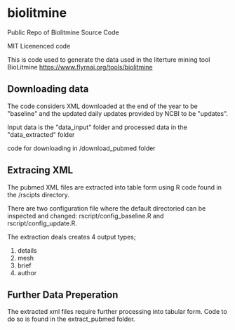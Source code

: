 # biolitmine
Public Repo of Biolitmine Source Code

MIT Licenenced code

This is code used to generate the data used in the literture mining tool BioLitmine
https://www.flyrnai.org/tools/biolitmine

## Downloading data

The code considers XML downloaded at the end of the year to be "baseline"
and the updated daily updates provided by NCBI to be "updates".

Input data is the "data_input" folder and processed data in the "data_extracted" folder

code for downloading in /download_pubmed folder

## Extracing XML

The pubmed XML files are extracted into table form using R code found in the /rscipts directory.

There are two configuration file where the default directoried can be inspected and changed:  rscript/config_baseline.R and 
rscript/config_update.R.

The extraction deals creates 4 output types;
1. details
2. mesh
3. brief
4. author


 ## Further Data Preperation
 
 The extracted xml files require further processing into tabular form.  Code to do so is found in the extract_pubmed folder.
 
 


